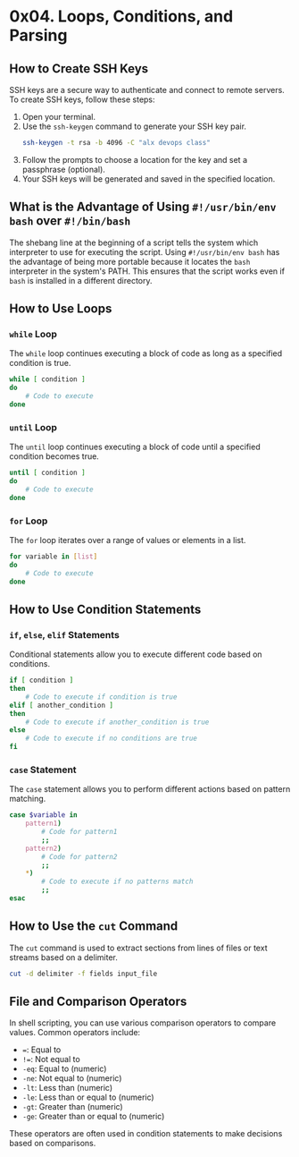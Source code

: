 # 0x04. Loops, Conditions, and Parsing

## How to Create SSH Keys

SSH keys are a secure way to authenticate and connect to remote servers. To create SSH keys, follow these steps:

1. Open your terminal.
2. Use the `ssh-keygen` command to generate your SSH key pair.
   ```bash
   ssh-keygen -t rsa -b 4096 -C "alx devops class"
   ```
3. Follow the prompts to choose a location for the key and set a passphrase (optional).
4. Your SSH keys will be generated and saved in the specified location.

## What is the Advantage of Using `#!/usr/bin/env bash` over `#!/bin/bash`

The shebang line at the beginning of a script tells the system which interpreter to use for executing the script. Using `#!/usr/bin/env bash` has the advantage of being more portable because it locates the `bash` interpreter in the system's PATH. This ensures that the script works even if `bash` is installed in a different directory.

## How to Use Loops

### `while` Loop

The `while` loop continues executing a block of code as long as a specified condition is true.
```bash
while [ condition ]
do
    # Code to execute
done
```

### `until` Loop

The `until` loop continues executing a block of code until a specified condition becomes true.
```bash
until [ condition ]
do
    # Code to execute
done
```

### `for` Loop

The `for` loop iterates over a range of values or elements in a list.
```bash
for variable in [list]
do
    # Code to execute
done
```

## How to Use Condition Statements

### `if`, `else`, `elif` Statements

Conditional statements allow you to execute different code based on conditions.
```bash
if [ condition ]
then
    # Code to execute if condition is true
elif [ another_condition ]
then
    # Code to execute if another_condition is true
else
    # Code to execute if no conditions are true
fi
```

### `case` Statement

The `case` statement allows you to perform different actions based on pattern matching.
```bash
case $variable in
    pattern1)
        # Code for pattern1
        ;;
    pattern2)
        # Code for pattern2
        ;;
    *)
        # Code to execute if no patterns match
        ;;
esac
```

## How to Use the `cut` Command

The `cut` command is used to extract sections from lines of files or text streams based on a delimiter.
```bash
cut -d delimiter -f fields input_file
```

## File and Comparison Operators

In shell scripting, you can use various comparison operators to compare values. Common operators include:

- `=`: Equal to
- `!=`: Not equal to
- `-eq`: Equal to (numeric)
- `-ne`: Not equal to (numeric)
- `-lt`: Less than (numeric)
- `-le`: Less than or equal to (numeric)
- `-gt`: Greater than (numeric)
- `-ge`: Greater than or equal to (numeric)

These operators are often used in condition statements to make decisions based on comparisons.